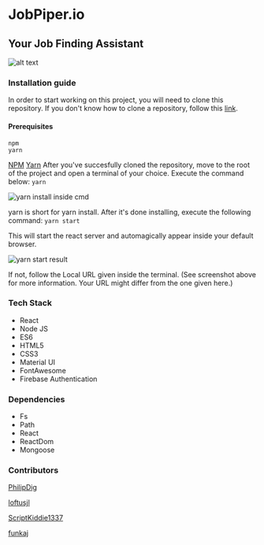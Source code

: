 # JobPiper.io
## Your Job Finding Assistant

![alt text](https://i.imgur.com/8wcQAV6.jpg "Logo Title Text 1")

### Installation guide
 In order to start working on this project, you will need to clone this repository. If you don't know how to clone a repository, follow this [link](https://help.github.com/articles/cloning-a-repository/).
 #### Prerequisites
 ```
npm
yarn
```
[NPM](https://www.npmjs.com/)
[Yarn](https://yarnpkg.com/)
 After you've succesfully cloned the repository, move to the root of the project and open a terminal of your choice.
Execute the command below: ```yarn``` 

 ![yarn install inside cmd](https://i.imgur.com/KtKgAzX.png)
 
 yarn is short for yarn install. After it's done installing, execute the following command: ``` yarn start ```
 
 This will start the react server and automagically appear inside your default browser.

 ![yarn start result](https://i.imgur.com/f8gIjqz.png)
 
 If not, follow the Local URL given inside the terminal. (See screenshot above for more information. Your URL might differ from the one given here.)

 ### Tech Stack
* React
* Node JS
* ES6
* HTML5
* CSS3
* Material UI
* FontAwesome
* Firebase Authentication

 ### Dependencies
* Fs
* Path
* React
* ReactDom
* Mongoose

 ### Contributors
 [PhilipDig](https://github.com/PhilipDig)

 [loftusjl](https://github.com/loftusjl)

 [ScriptKiddie1337](https://github.com/ScriptKiddie1337)

 [funkaj](https://github.com/funkaj)